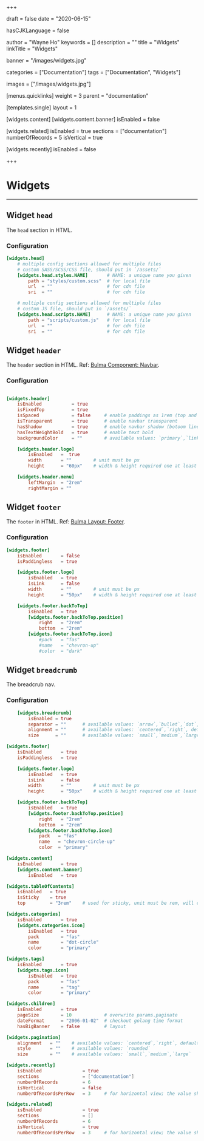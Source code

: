 +++

draft       = false
date        = "2020-06-15"

hasCJKLanguage = false

author      = "Wayne Ho"
keywords    = []
description = ""
title       = "Widgets"
linkTitle   = "Widgets"

banner      = "/images/widgets.jpg"

categories  = ["Documentation"]
tags        = ["Documentation", "Widgets"]

images      = ["/images/widgets.jpg"]

[menus.quicklinks]
    weight = 3
    parent = "documentation"

[templates.single]
    layout = 1

[widgets.content]
    [widgets.content.banner]
        isEnabled = false

[widgets.related]
    isEnabled               = true
    sections                = ["documentation"]
    numberOfRecords         = 5
    isVertical              = true

[widgets.recently]
    isEnabled               = false
    
+++

# Widgets

---

## Widget `head`

The `head` section in HTML.

### Configuration

```toml
[widgets.head]
    # multiple config sections allowed for multiple files
    # custom SASS/SCSS/CSS file, should put in `/assets/`
    [widgets.head.styles.NAME]       # NAME: a unique name you given
        path = "styles/custom.scss"  # for local file
        url  = ""                    # for cdn file
        sri  = ""                    # for cdn file

    # multiple config sections allowed for multiple files
    # custom JS file, should put in `/assets/`
    [widgets.head.scripts.NAME]      # NAME: a unique name you given
        path = "scripts/custom.js"   # for local file 
        url  = ""                    # for cdn file
        sri  = ""                    # for cdn file
```

## Widget `header` 

The `header` section in HTML. Ref: [Bulma Component: Navbar](https://bulma.io/documentation/components/navbar/).

### Configuration

```toml

[widgets.header]
    isEnabled           = true
    isFixedTop          = true 
    isSpaced            = false     # enable paddings as 1rem (top and bottom) and 2rem (left and right) 
    isTransparent       = true      # enable navbar transparent
    hasShadow           = true      # enable navbar shadow (botoom line)
    hasTextWeightBold   = true      # enable text bold
    backgroundColor     = ""        # available values: `primary`,`link`,`info`,`success`,`warning`,`danger`,`black`,`dark`,`light`,`white`

    [widgets.header.logo]
        isEnabled   =  true
        width       = ""        # unit must be px
        height      = "60px"    # width & height required one at least

    [widgets.header.menu]
        leftMargin  = "2rem"
        rightMargin = ""
```

## Widget `footer`

The `footer` in HTML. Ref: [Bulma Layout: Footer](https://bulma.io/documentation/layout/footer/).


### Configuration

```toml
[widgets.footer]
    isEnabled       = false
    isPaddingless   = true

    [widgets.footer.logo]
        isEnabled   = true
        isLink      = false
        width       = ""        # unit must be px
        height      = "50px"    # width & height required one at least

    [widgets.footer.backToTop]
        isEnabled   = true 
        [widgets.footer.backToTop.position]
            right   = "2rem"
            bottom  = "2rem"
        [widgets.footer.backToTop.icon]
            #pack   = "fas"
            #name   = "chevron-up"
            #color  = "dark"
```

## Widget `breadcrumb`

The breadcrub nav.

### Configuration
```toml
    [widgets.breadcrumb]
        isEnabled = true
        separator = ""      # available values: `arrow`,`bullet`,`dot`,`succeeds`, default is `/`
        alignment = ""      # available values: `centered`,`right`, default show on left
        size      = ""      # available values: `small`,`medium`,`large`
```

```toml
[widgets.footer]
    isEnabled       = true
    isPaddingless   = true

    [widgets.footer.logo]
        isEnabled   = true
        isLink      = false
        width       = ""        # unit must be px
        height      = "50px"    # width & height required one at least

    [widgets.footer.backToTop]
        isEnabled   = true 
        [widgets.footer.backToTop.position]
            right   = "2rem"
            bottom  = "2rem"
        [widgets.footer.backToTop.icon]
            pack   = "fas"
            name   = "chevron-circle-up"
            color  = "primary"

[widgets.content]
    isEnabled       = true
    [widgets.content.banner]
        isEnabled   = true

[widgets.tableOfContents]
    isEnabled   = true
    isSticky    = true
    top         = "3rem"    # used for sticky, unit must be rem, will calcuate "top" in main.scss by value + design.navbar.height

[widgets.categories]
    isEnabled       = true
    [widgets.categories.icon]
        isEnabled   = true
        pack        = "fas"
        name        = "dot-circle"
        color       = "primary"

[widgets.tags]
    isEnabled       = true
    [widgets.tags.icon]
        isEnabled   = true
        pack        = "fas"
        name        = "tag"
        color       = "primary"

[widgets.children]
    isEnabled       = true
    pageSize        = 10            # overwrite params.paginate
    dateFormat      = "2006-01-02"  # checkout golang time format
    hasBigBanner    = false         # layout

[widgets.pagination]
    alignment   = ""    # available values: `centered`,`right`, default show on left
    style       = ""    # available values: `rounded`
    size        = ""    # available values: `small`,`medium`,`large` 

[widgets.recently]
    isEnabled               = true
    sections                = ["documentation"]
    numberOfRecords         = 6
    isVertical              = false
    numberOfRecordsPerRow   = 3     # for horizontal view; the value should <= numberOfRecords

[widgets.related]
    isEnabled               = true
    sections                = []
    numberOfRecords         = 6
    isVertical              = true
    numberOfRecordsPerRow   = 3     # for horizontal view; the value should <= numberOfRecords

```

